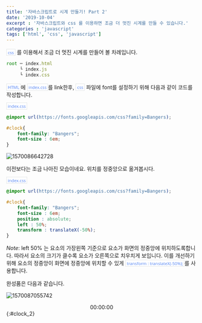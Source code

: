 ```yaml
---
title: '자바스크립트로 시계 만들기! Part 2'
date: '2019-10-04'
excerpt : '자바스크립트와 css 를 이용하면 조금 더 멋진 시계를 만들 수 있습니다.'
categories : 'javascript'
tags: ['html', 'css', 'javascript']
---
```


`css` 를 이용해서 조금 더 멋진 시계를 만들어 볼 차례입니다.

~~~~javascript
root ─ index.html
     └ index.js
     └ index.css
~~~~

`HTML`에 `index.css`를 link한후, `css` 파일에 font를 설정하기 위해 다음과 같이 코드를 작성합니다.

`index.css`
~~~~css
@import url(https://fonts.googleapis.com/css?family=Bangers);

#clock{
    font-family: "Bangers";
    font-size : 6em;
}
~~~~

![1570086642728](https://drive.google.com/uc?id=1ks51rs0-utfXQwcZymHD63vraHDCfygY)

이전보다는 조금 나아진 모습이네요. 위치를 정중앙으로 옮겨봅시다.

`index.css`

~~~~css
@import url(https://fonts.googleapis.com/css?family=Bangers);

#clock{
    font-family: "Bangers";
    font-size : 6em;
    position : absolute;
    left : 50%;
    transform : translateX(-50%);
}
~~~~

*Note*: left 50% 는 요소의 가장왼쪽 기준으로 요소가 화면의 정중앙에 위치하도록합니다. 따라서 요소의 크기가 클수록 요소가 오른쪽으로 치우치게 보입니다. 이를 개선하기 위해 요소의 정중앙이 화면에 정중앙에 위치할 수 있게 `transform : translateX(-50%);`를 사용합니다.

완성품은 다음과 같습니다.

![1570087055742](https://drive.google.com/uc?id=1XIEE-EV3jXpEH8pQqsAEN9P3FqN32PB5)

<center>00:00:00</center>
{:#clock_2}

<script>
const clock = document.querySelector("#clock_2");
function run() {
    const date = new Date();
    const hours = date.getHours();
    const minutes = date.getMinutes();
    const seconds = date.getSeconds();
    clock.innerText = `${hours<10?`0${hours}`:`${hours}`}:${minutes < 10 ? `0${minutes}`:`${minutes}`}:${seconds<10? `0${seconds}`:`${seconds}`}`;
}
run();
setInterval(run, 1000);
</script>

<style>
@import url(https://fonts.googleapis.com/css?family=Bangers);

#clock_2 {
    font-family: "Bangers";
    font-size: 6em;   
}
</style>

<style>
.page h1:before {
    padding-right: 0.3em;
    color: #9ddcff;
    content: "/";
}

.page h2:before {
    padding-right: 0.3em;
    color: #9ddcff;
    content: "//";
}

.page h3:before {
    padding-right: 0.3em;
    color: #9ddcff;
    content: "///";
}

p>code,
a>code,
li>code,
figcaption>code,
td>code {
    padding-left: 0.18rem;
    padding-right: 0.18rem;
    padding-top: 0.09rem;
    font-size: 0.8em;
    background: #fff;
    color: #5283f3;
    border: solid 1px #e1e4e5;
    border-radius: 0px;
    font-family: open sans,clear sans,helvetica neue,Helvetica,Arial,sans-serif;
}
</style>